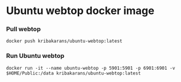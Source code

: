 # Ubuntu webtop docker image

### Pull webtop
	docker push kribakarans/ubuntu-webtop:latest

### Run Ubuntu webtop
	docker run -it --name ubuntu-webtop -p 5901:5901 -p 6901:6901 -v $HOME/Public:/data kribakarans/ubuntu-webtop:latest

